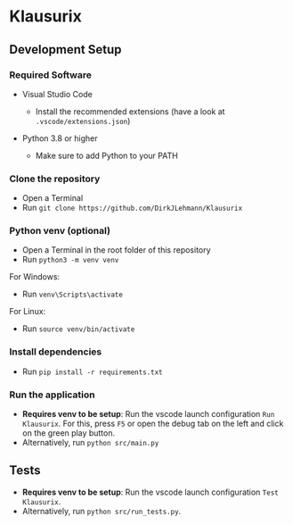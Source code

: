 # Klausurix

## Development Setup

### Required Software

- Visual Studio Code

  - Install the recommended extensions (have a look at `.vscode/extensions.json`)

- Python 3.8 or higher
  - Make sure to add Python to your PATH

### Clone the repository

- Open a Terminal
- Run `git clone https://github.com/DirkJLehmann/Klausurix`

### Python venv (optional)

- Open a Terminal in the root folder of this repository
- Run `python3 -m venv venv`

For Windows:

- Run `venv\Scripts\activate`

For Linux:

- Run `source venv/bin/activate`

### Install dependencies

- Run `pip install -r requirements.txt`

### Run the application

- **Requires venv to be setup**: Run the vscode launch configuration `Run Klausurix`. For this, press `F5` or open the debug tab on the left and click on the green play button.
- Alternatively, run `python src/main.py`

## Tests

- **Requires venv to be setup**: Run the vscode launch configuration `Test Klausurix`.
- Alternatively, run `python src/run_tests.py`.
